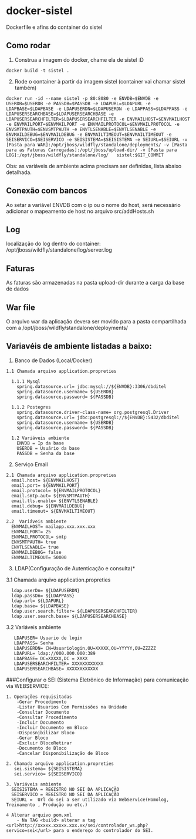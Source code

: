 # docker-sistel
Dockerfile e afins do container do sistel 

## Como rodar

1. Construa a imagem do docker, chame ela de sistel :D
```
docker build -t sistel .
```
2. Rode o container à partir da imagem sistel (container vai chamar sistel também)
```
docker run -id --name sistel -p 80:8080 -e ENVDB=$ENVDB -e USERDB=$USERDB -e PASSDB=$PASSDB -e LDAPURL=$LDAPURL -e LDAPBASE=$LDAPBASE -e LDAPUSERDN=$LDAPUSERDN -e LDAPPASS=$LDAPPASS -e LDAPUSERSEARCHBASE=$LDAPUSERSEARCHBASE -e LDAPUSERSEARCHFILTER=$LDAPUSERSEARCHFILTER -e ENVMAILHOST=$ENVMAILHOST -e ENVMAILPORT=$ENVMAILPORT -e ENVMAILPROTOCOL=$ENVMAILPROTOCOL -e ENVSMTPAUTH=$ENVSMTPAUTH -e ENVTLSENABLE=$ENVTLSENABLE -e ENVMAILDEBUG=$ENVMAILDEBUG -e ENVMAILTIMEOUT=$ENVMAILTIMEOUT -e SEISERVICO=$SEISERVICO -e SEISISTEMA=$SEISISTEMA -e SEIURL=$SEIURL -v [Pasta para WAR]:/opt/jboss/wildfly/standalone/deployments/ -v [Pasta para as Faturas Carregadas]:/opt/jboss/upload-dir/ -v [Pasta para LOG]:/opt/jboss/wildfly/standalone/log/   sistel:$GIT_COMMIT
```

Obs: as variáveis de ambiente acima precisam ser definidas, lista abaixo detalhada.

## Conexão com bancos

Ao setar a variável ENVDB com o ip ou o nome do host, será necessário adicionar o mapeamento de host no arquivo src/addHosts.sh

## Log

localização do log dentro do container: /opt/jboss/wildfly/standalone/log/server.log

## Faturas
 
 As faturas são armazenadas na pasta upload-dir durante a carga da base de dados
 
## War file

O arquivo war da aplicação devera ser movido para a pasta compartilhada com a /opt/jboss/wildfly/standalone/deployments/

## Variavéis de ambiente listadas a baixo:

  1. Banco de Dados (Local/Docker)

    1.1 Chamada arquivo application.propreties
  
      1.1.1 Mysql
        spring.datasource.url= jdbc:mysql://${ENVDB}:3306/dbditel
        spring.datasource.username= ${USERDB}
        spring.datasource.password= ${PASSDB}

      1.1.2 Postegres
        spring.datasource.driver-class-name= org.postgresql.Driver
        spring.datasource.url= jdbc:postgresql://${ENVDB}:5432/dbditel
        spring.datasource.username= ${USERDB}
        spring.datasource.password= ${PASSDB}

	  1.2 Variáveis ambiente
        ENVDB = Ip da base
        USERDB = Usuário da base
        PASSDB = Senha da base

  2. Serviço Email

    2.1 Chamada arquivo application.propreties
      email.host= ${ENVMAILHOST}
      email.port= ${ENVMAILPORT}
      email.protocol= ${ENVMAILPROTOCOL}
      email.smtp.aut= ${ENVSMTPAUTH}
      email.tls.enable= ${ENVTLSENABLE}
      email.debug= ${ENVMAILDEBUG}
      email.timeout= ${ENVMAILTIMEOUT}

    2.2  Variáveis ambiente
      ENVMAILHOST= mailapp.xxx.xxx.xxx
      ENVMAILPORT= 25
      ENVMAILPROTOCOL= smtp
      ENVSMTPAUTH= true
      ENVTLSENABLE= true
      ENVMAILDEBUG= false
      ENVMAILTIMEOUT= 50000

3. LDAP(Configuração de Autenticação e consulta)*

  3.1 Chamada arquivo application.propreties
  
      ldap.userDn= ${LDAPUSERDN}
      ldap.passDn= ${LDAPPASS}
      ldap.url= ${LDAPURL}
      ldap.base= ${LDAPBASE}
      ldap.user.search.filter= ${LDAPUSERSEARCHFILTER}
      ldap.user.search.base= ${LDAPUSERSEARCHBASE}

 3.2 Variáveis ambiente
 
       LDAPUSER= Usuario de login
       LDAPPASS= Senha 
       LDAPUSERDN= CN=Usuariologin,OU=XXXXX,OU=YYYYY,OU=ZZZZZ
       LDAPURL= ldap://000.000.000:389
       LDAPBASE= DC=XXXXX,DC = XXXX
       LDAPUSERSEARCHFILTER= XXXXXXXXXXXX
       LDAPUSERSEARCHBASE= XXXXXXXXXXXX
      
###Configurar o SEI (Sistema Eletrônico de Informação) para comunicação via WEBSERVICE:

    1. Operações requisitadas
        -Gerar Procedimento
        -Listar Usuarios Com Permissões na Unidade
        -Consultar Documento
        -Consultar Procedimento
        -Incluir Documento
        -Incluir Documento em Bloco
        -Disposnibilizar Bloco
        -Gerar Bloco
        -Excluir BlocoRetirar 
        -Documento de Bloco
        -Cancelar Disponibilização de Bloco

    2. Chamada arquivo application.propreties
       sei.sistema= ${SEISISTEMA}
       sei.servico= ${SEISERVICO}

    3. Variáveis ambiente
      SEISISTEMA = REGISTRO NO SEI DA APLICAÇÃO
      SEISERVICO = REGISTRO NO SEI DA APLICAÇÃO
      SEIURL =  Url do sei a ser utilizado via WebService(Homolog, Treinamento , Produção ou etc.)
    
    4 Alterar arquivo pom.xml
	    - Na TAG <build> alterar a tag <url>http://xxxxx.xxxxx.xxx.xx/sei/controlador_ws.php?servico=sei</url> para o endereço do controlador do SEI.
